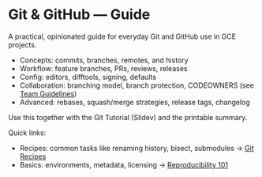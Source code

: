 # Git & GitHub — Guide

A practical, opinionated guide for everyday Git and GitHub use in GCE projects.

- Concepts: commits, branches, remotes, and history
- Workflow: feature branches, PRs, reviews, releases
- Config: editors, difftools, signing, defaults
- Collaboration: branching model, branch protection, CODEOWNERS (see [Team Guidelines](GUIDELINES.md))
- Advanced: rebases, squash/merge strategies, release tags, changelog

Use this together with the Git Tutorial (Slidev) and the printable summary.

Quick links:
- Recipes: common tasks like renaming history, bisect, submodules → [Git Recipes](RECIPES.md)
- Basics: environments, metadata, licensing → [Reproducibility 101](../basics/INDEX.md)
